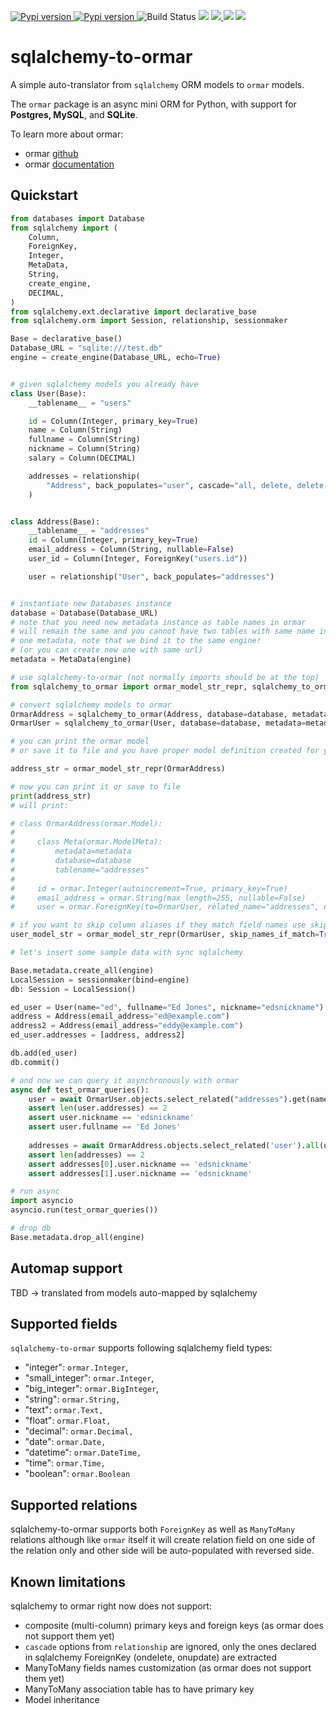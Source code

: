 <p>
<a href="https://pypi.org/project/sqlalchemy-to-ormar">
    <img src="https://img.shields.io/pypi/v/sqlalchemy-to-ormar.svg" alt="Pypi version">
</a>
<a href="https://pypi.org/project/sqlalchemy-to-ormar">
    <img src="https://img.shields.io/pypi/pyversions/sqlalchemy-to-ormar.svg" alt="Pypi version">
</a>
<img src="https://github.com/collerek/sqlalchemy-to-ormar/workflows/build/badge.svg" alt="Build Status">
<a href="https://codeclimate.com/github/collerek/sqlalchemy-to-ormar/maintainability"><img src="https://api.codeclimate.com/v1/badges/e3ce9277f8373d22afb9/maintainability" /></a>
<a href="https://codecov.io/gh/collerek/sqlalchemy-to-ormar">
  <img src="https://codecov.io/gh/collerek/sqlalchemy-to-ormar/branch/main/graph/badge.svg?token=1FPH7A4Z8P"/>
</a>
<a href="https://codeclimate.com/github/collerek/sqlalchemy-to-ormar/test_coverage"><img src="https://api.codeclimate.com/v1/badges/e3ce9277f8373d22afb9/test_coverage" /></a>
<a href="https://pepy.tech/project/sqlalchemy-to-ormar">
<img src="https://pepy.tech/badge/sqlalchemy-to-ormar"></a>
</p>

# sqlalchemy-to-ormar

A simple auto-translator from `sqlalchemy` ORM models to `ormar` models.

The `ormar` package is an async mini ORM for Python, with support for **Postgres,
MySQL**, and **SQLite**.

To learn more about ormar:

* ormar [github][github]
* ormar [documentation][documentation]

## Quickstart

```python
from databases import Database
from sqlalchemy import (
    Column,
    ForeignKey,
    Integer,
    MetaData,
    String,
    create_engine,
    DECIMAL,
)
from sqlalchemy.ext.declarative import declarative_base
from sqlalchemy.orm import Session, relationship, sessionmaker

Base = declarative_base()
Database_URL = "sqlite:///test.db"
engine = create_engine(Database_URL, echo=True)


# given sqlalchemy models you already have
class User(Base):
    __tablename__ = "users"

    id = Column(Integer, primary_key=True)
    name = Column(String)
    fullname = Column(String)
    nickname = Column(String)
    salary = Column(DECIMAL)

    addresses = relationship(
        "Address", back_populates="user", cascade="all, delete, delete-orphan"
    )


class Address(Base):
    __tablename__ = "addresses"
    id = Column(Integer, primary_key=True)
    email_address = Column(String, nullable=False)
    user_id = Column(Integer, ForeignKey("users.id"))

    user = relationship("User", back_populates="addresses")


# instantiate new Databases instance
database = Database(Database_URL)
# note that you need new metadata instance as table names in ormar
# will remain the same and you cannot have two tables with same name in
# one metadata, note that we bind it to the same engine! 
# (or you can create new one with same url) 
metadata = MetaData(engine)

# use sqlalchemy-to-ormar (not normally imports should be at the top)
from sqlalchemy_to_ormar import ormar_model_str_repr, sqlalchemy_to_ormar

# convert sqlalchemy models to ormar
OrmarAddress = sqlalchemy_to_ormar(Address, database=database, metadata=metadata)
OrmarUser = sqlalchemy_to_ormar(User, database=database, metadata=metadata)

# you can print the ormar model
# or save it to file and you have proper model definition created for you

address_str = ormar_model_str_repr(OrmarAddress)

# now you can print it or save to file
print(address_str)
# will print:

# class OrmarAddress(ormar.Model):
# 
#     class Meta(ormar.ModelMeta):
#         metadata=metadata
#         database=database
#         tablename="addresses"
# 
#     id = ormar.Integer(autoincrement=True, primary_key=True)
#     email_address = ormar.String(max_length=255, nullable=False)
#     user = ormar.ForeignKey(to=OrmarUser, related_name="addresses", name=user_id, nullable=True)

# if you want to skip column aliases if they match field names use skip_names_if_match flag
user_model_str = ormar_model_str_repr(OrmarUser, skip_names_if_match=True)

# let's insert some sample data with sync sqlalchemy

Base.metadata.create_all(engine)
LocalSession = sessionmaker(bind=engine)
db: Session = LocalSession()

ed_user = User(name="ed", fullname="Ed Jones", nickname="edsnickname")
address = Address(email_address="ed@example.com")
address2 = Address(email_address="eddy@example.com")
ed_user.addresses = [address, address2]

db.add(ed_user)
db.commit()

# and now we can query it asynchronously with ormar
async def test_ormar_queries(): 
    user = await OrmarUser.objects.select_related("addresses").get(name='ed')
    assert len(user.addresses) == 2
    assert user.nickname == 'edsnickname'
    assert user.fullname == 'Ed Jones'
    
    addresses = await OrmarAddress.objects.select_related('user').all(user__name='ed')
    assert len(addresses) == 2
    assert addresses[0].user.nickname == 'edsnickname'
    assert addresses[1].user.nickname == 'edsnickname'

# run async
import asyncio
asyncio.run(test_ormar_queries())

# drop db
Base.metadata.drop_all(engine)
```

## Automap support

TBD -> translated from models auto-mapped by sqlalchemy

## Supported fields

`sqlalchemy-to-ormar` supports following sqlalchemy field types:

* "integer": `ormar.Integer`,
* "small_integer": `ormar.Integer`,
* "big_integer": `ormar.BigInteger`,
* "string": `ormar.String,`
* "text": `ormar.Text,`
* "float": `ormar.Float,`
* "decimal": `ormar.Decimal,`
* "date": `ormar.Date,`
* "datetime": `ormar.DateTime,`
* "time": `ormar.Time,`
* "boolean": `ormar.Boolean`

## Supported relations

sqlalchemy-to-ormar supports both `ForeignKey` as well as `ManyToMany` relations
although like `ormar` itself it will create relation field on one side of the relation only
and other side will be auto-populated with reversed side.

## Known limitations

sqlalchemy to ormar right now does not support:

* composite (multi-column) primary keys and foreign keys (as ormar does not support them
  yet)
* `cascade` options from `relationship` are ignored, only the ones declared in sqlalchemy ForeignKey (ondelete, onupdate) are extracted
* ManyToMany fields names customization (as ormar does not support them yet)
* ManyToMany association table has to have primary key
* Model inheritance

[documentation]: https://collerek.github.io/ormar/
[github]: https://github.com/collerek/ormar